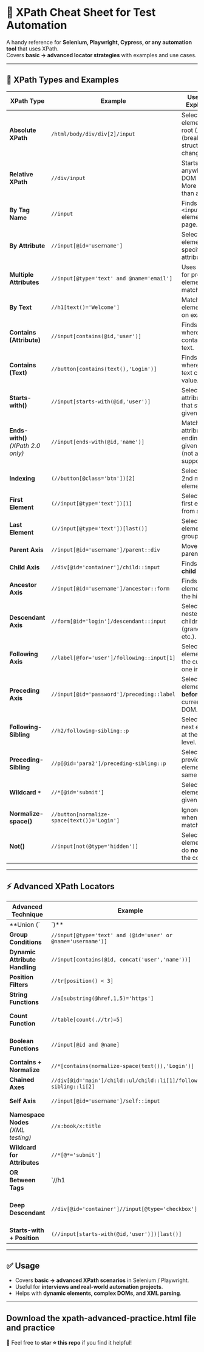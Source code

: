 # 🔎 XPath Cheat Sheet for Test Automation

A handy reference for **Selenium, Playwright, Cypress, or any automation tool** that uses XPath.  
Covers **basic → advanced locator strategies** with examples and use cases.

---

## 📌 XPath Types and Examples

| **XPath Type** | **Example** | **Use Case / Explanation** |
|----------------|-------------|-----------------------------|
| **Absolute XPath** | `/html/body/div/div[2]/input` | Selects element from root (`/`). Brittle (breaks if structure changes). |
| **Relative XPath** | `//div/input` | Starts from anywhere in DOM (`//`). More stable than absolute. |
| **By Tag Name** | `//input` | Finds all `<input>` elements on page. |
| **By Attribute** | `//input[@id='username']` | Selects element by specific attribute value. |
| **Multiple Attributes** | `//input[@type='text' and @name='email']` | Uses `and/or` for precise element matching. |
| **By Text** | `//h1[text()='Welcome']` | Matches element based on exact text. |
| **Contains (Attribute)** | `//input[contains(@id,'user')]` | Finds elements where attribute contains given text. |
| **Contains (Text)** | `//button[contains(text(),'Login')]` | Finds elements where visible text contains value. |
| **Starts-with()** | `//input[starts-with(@id,'user')]` | Selects attributes/text that start with given string. |
| **Ends-with()** *(XPath 2.0 only)* | `//input[ends-with(@id,'name')]` | Matches attributes/text ending with given value (not always supported). |
| **Indexing** | `(//button[@class='btn'])[2]` | Selects the 2nd matching element. |
| **First Element** | `(//input[@type='text'])[1]` | Selects the first element from a group. |
| **Last Element** | `(//input[@type='text'])[last()]` | Selects the last element from a group. |
| **Parent Axis** | `//input[@id='username']/parent::div` | Moves **up** to parent node. |
| **Child Axis** | `//div[@id='container']/child::input` | Finds **direct child** nodes. |
| **Ancestor Axis** | `//input[@id='username']/ancestor::form` | Finds all parent elements up the hierarchy. |
| **Descendant Axis** | `//form[@id='login']/descendant::input` | Selects all nested children (grandchildren, etc.). |
| **Following Axis** | `//label[@for='user']/following::input[1]` | Selects element **after** the current one in DOM. |
| **Preceding Axis** | `//input[@id='password']/preceding::label` | Selects element **before** the current one in DOM. |
| **Following-Sibling** | `//h2/following-sibling::p` | Selects the next element at the same level. |
| **Preceding-Sibling** | `//p[@id='para2']/preceding-sibling::p` | Selects the previous element at the same level. |
| **Wildcard `*`** | `//*[@id='submit']` | Selects any element with given attribute. |
| **Normalize-space()** | `//button[normalize-space(text())='Login']` | Ignores spaces when matching text. |
| **Not()** | `//input[not(@type='hidden')]` | Selects elements that do **not** match the condition. |

---

## ⚡ Advanced XPath Locators

| **Advanced Technique** | **Example** | **Use Case / Explanation** |
|-------------------------|-------------|-----------------------------|
| **Union (`|`)** | `//input[@type='text'] | //textarea` | Selects multiple types of elements at once. |
| **Group Conditions** | `//input[@type='text' and (@id='user' or @name='username')]` | Mix `and/or` conditions for flexibility. |
| **Dynamic Attribute Handling** | `//input[contains(@id, concat('user','name'))]` | Builds attributes dynamically with `concat()`. |
| **Position Filters** | `//tr[position() < 3]` | Selects the first 2 rows of a table. |
| **String Functions** | `//a[substring(@href,1,5)='https']` | Finds links starting with `https`. |
| **Count Function** | `//table[count(.//tr)=5]` | Selects a table having exactly 5 rows. |
| **Boolean Functions** | `//input[@id and @name]` | Selects elements having both `id` and `name`. |
| **Contains + Normalize** | `//*[contains(normalize-space(text()),'Login')]` | Matches text ignoring spaces. |
| **Chained Axes** | `//div[@id='main']/child::ul/child::li[1]/following-sibling::li[2]` | Moves across multiple DOM levels. |
| **Self Axis** | `//input[@id='username']/self::input` | Refers to the current node itself. |
| **Namespace Nodes** *(XML testing)* | `//x:book/x:title` | Used for XML with namespaces. |
| **Wildcard for Attributes** | `//*[@*='submit']` | Selects elements where **any attribute** has value `submit`. |
| **OR Between Tags** | `//h1 | //h2` | Selects both `<h1>` and `<h2>` headers. |
| **Deep Descendant** | `//div[@id='container']//input[@type='checkbox']` | Selects all checkboxes under a container (any depth). |
| **Starts-with + Position** | `(//input[starts-with(@id,'user')])[last()]` | Gets last element with dynamic ID. |

---

## ✅ Usage

- Covers **basic → advanced XPath scenarios** in Selenium / Playwright.  
- Useful for **interviews and real-world automation projects**.  
- Helps with **dynamic elements, complex DOMs, and XML parsing**.  

---
**Download the xpath-advanced-practice.html file and practice**
---
📌 Feel free to **star ⭐ this repo** if you find it helpful!
